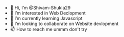 - 👋 Hi, I’m @Shivam-Shukla29
- 👀 I’m interested in Web Declopment
- 🌱 I’m currently learning Javascript
- 💞️ I’m looking to collaborate on Website devlopment
- 📫 How to reach me ummm don't try

<!---
Shivam-Shukla29/Shivam-Shukla29 is a ✨ special ✨ repository because its `README.md` (this file) appears on your GitHub profile.
You can click the Preview link to take a look at your changes.
--->
